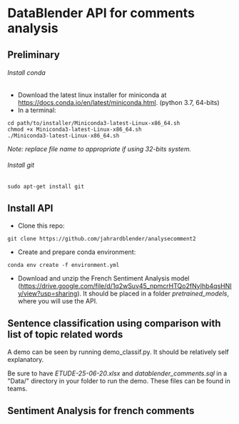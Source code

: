 # DataBlender API for comments analysis

## Preliminary
###### Install *conda*
* Download the latest linux installer for miniconda at https://docs.conda.io/en/latest/miniconda.html. (python 3.7, 64-bits)
* In a terminal:
```
cd path/to/installer/Miniconda3-latest-Linux-x86_64.sh
chmod +x Miniconda3-latest-Linux-x86_64.sh
./Miniconda3-latest-Linux-x86_64.sh
```
*Note: replace file name to appropriate if using 32-bits system.*

###### Install *git*
```
sudo apt-get install git
```
## Install API
* Clone this repo:
```
git clone https://github.com/jahrardblender/analysecomment2
```
* Create and prepare conda environment:
```
conda env create -f environment.yml
```
* Download and unzip the French Sentiment Analysis model (https://drive.google.com/file/d/1q2wSuv45_npmcrHTQo2fNyIhb4qsHNIy/view?usp=sharing). It should be placed in a folder *pretrained_models*, where you will use the API.

## Sentence classification using comparison with list of topic related words

A demo can be seen by running demo_classif.py. It should be relatively self explanatory.

Be sure to have *ETUDE-25-06-20.xlsx* and *datablender_comments.sql* in a "Data/" directory in your folder to run the demo. These files can be found in teams.

## Sentiment Analysis for french comments
